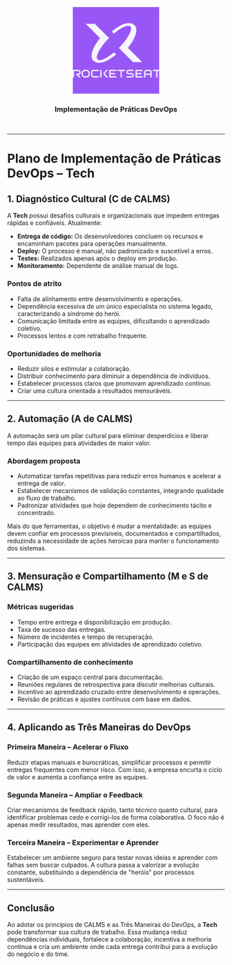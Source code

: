 <div align="center">
  <img src="./assets/rocketseatLogo.png" alt="img" width="200"><br>
  <h3>Implementação de Práticas DevOps</h3>
</div><br>

---

# Plano de Implementação de Práticas DevOps – Tech

## 1. Diagnóstico Cultural (C de CALMS)

A **Tech** possui desafios culturais e organizacionais que impedem entregas rápidas e confiáveis. Atualmente:

- **Entrega de código:** Os desenvolvedores concluem os recursos e encaminham pacotes para operações manualmente.  
- **Deploy:** O processo é manual, não padronizado e suscetível a erros.  
- **Testes:** Realizados apenas após o deploy em produção.  
- **Monitoramento:** Dependente de análise manual de logs.  

### Pontos de atrito
- Falta de alinhamento entre desenvolvimento e operações.  
- Dependência excessiva de um único especialista no sistema legado, caracterizando a síndrome do herói.  
- Comunicação limitada entre as equipes, dificultando o aprendizado coletivo.  
- Processos lentos e com retrabalho frequente.

### Oportunidades de melhoria
- Reduzir silos e estimular a colaboração.  
- Distribuir conhecimento para diminuir a dependência de indivíduos.  
- Estabelecer processos claros que promovam aprendizado contínuo.  
- Criar uma cultura orientada a resultados mensuráveis.

---

## 2. Automação (A de CALMS)

A automação será um pilar cultural para eliminar desperdícios e liberar tempo das equipes para atividades de maior valor.  

### Abordagem proposta
- Automatizar tarefas repetitivas para reduzir erros humanos e acelerar a entrega de valor.  
- Estabelecer mecanismos de validação constantes, integrando qualidade ao fluxo de trabalho.  
- Padronizar atividades que hoje dependem de conhecimento tácito e concentrado.  

Mais do que ferramentas, o objetivo é mudar a mentalidade: as equipes devem confiar em processos previsíveis, documentados e compartilhados, reduzindo a necessidade de ações heroicas para manter o funcionamento dos sistemas.

---

## 3. Mensuração e Compartilhamento (M e S de CALMS)

### Métricas sugeridas
- Tempo entre entrega e disponibilização em produção.  
- Taxa de sucesso das entregas.  
- Número de incidentes e tempo de recuperação.  
- Participação das equipes em atividades de aprendizado coletivo.

### Compartilhamento de conhecimento
- Criação de um espaço central para documentação.  
- Reuniões regulares de retrospectiva para discutir melhorias culturais.  
- Incentivo ao aprendizado cruzado entre desenvolvimento e operações.  
- Revisão de práticas e ajustes contínuos com base em dados.

---

## 4. Aplicando as Três Maneiras do DevOps

### Primeira Maneira – Acelerar o Fluxo
Reduzir etapas manuais e burocráticas, simplificar processos e permitir entregas frequentes com menor risco. Com isso, a empresa encurta o ciclo de valor e aumenta a confiança entre as equipes.

### Segunda Maneira – Ampliar o Feedback
Criar mecanismos de feedback rápido, tanto técnico quanto cultural, para identificar problemas cedo e corrigi-los de forma colaborativa. O foco não é apenas medir resultados, mas aprender com eles.

### Terceira Maneira – Experimentar e Aprender
Estabelecer um ambiente seguro para testar novas ideias e aprender com falhas sem buscar culpados. A cultura passa a valorizar a evolução constante, substituindo a dependência de "heróis" por processos sustentáveis.

---

## Conclusão

Ao adotar os princípios de CALMS e as Três Maneiras do DevOps, a **Tech** pode transformar sua cultura de trabalho. Essa mudança reduz dependências individuais, fortalece a colaboração, incentiva a melhoria contínua e cria um ambiente onde cada entrega contribui para a evolução do negócio e do time.
